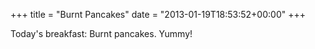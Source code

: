 +++
title = "Burnt Pancakes"
date = "2013-01-19T18:53:52+00:00"
+++

Today's breakfast: Burnt pancakes. Yummy!
			